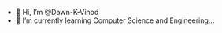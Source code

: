 - 👋 Hi, I’m @Dawn-K-Vinod
- 🌱 I’m currently learning Computer Science and Engineering...
<!---
Dawn-K-Vinod/Dawn-K-Vinod is a ✨ special ✨ repository because its `README.md` (this file) appears on your GitHub profile.
You can click the Preview link to take a look at your changes.
--->
